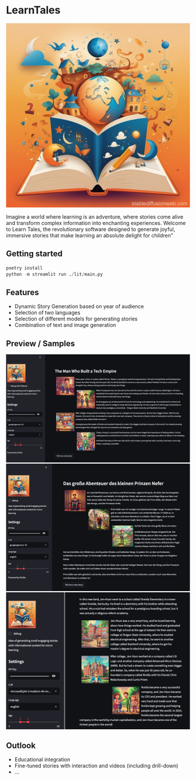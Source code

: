 # LearnTales

![cover.jpeg](assets/cover.jpeg)

Imagine a world where learning is an adventure, where stories come alive and transform complex information into enchanting experiences. Welcome to Learn Tales, the revolutionary software designed to generate joyful, immersive stories that make learning an absolute delight for children"


## Getting started

```python
poetry install
python -m streamlit run ./lit/main.py

```

## Features
* Dynamic Story Generation based on year of audience
* Selection of two languages
* Selection of different models for generating stories
* Combination of text and image generation

## Preview / Samples
![demo-1.png](assets/demo-1.png)
![demo-2.png](assets/demo-2.png)
![demo-3.png](assets/demo-3.png)

## Outlook
* Educational integration
* Fine-tuned stories with interaction and videos (including drill-down)
* ...
